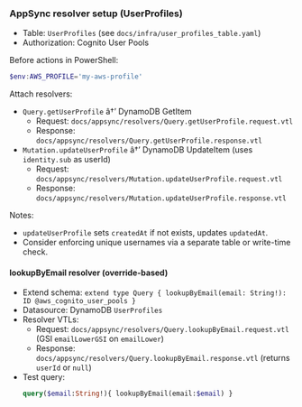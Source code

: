 ﻿### AppSync resolver setup (UserProfiles)

- Table: `UserProfiles` (see `docs/infra/user_profiles_table.yaml`)
- Authorization: Cognito User Pools

Before actions in PowerShell:

```powershell
$env:AWS_PROFILE='my-aws-profile'
```

Attach resolvers:
- `Query.getUserProfile` â†’ DynamoDB GetItem
  - Request: `docs/appsync/resolvers/Query.getUserProfile.request.vtl`
  - Response: `docs/appsync/resolvers/Query.getUserProfile.response.vtl`
- `Mutation.updateUserProfile` â†’ DynamoDB UpdateItem (uses `identity.sub` as userId)
  - Request: `docs/appsync/resolvers/Mutation.updateUserProfile.request.vtl`
  - Response: `docs/appsync/resolvers/Mutation.updateUserProfile.response.vtl`

Notes:
- `updateUserProfile` sets `createdAt` if not exists, updates `updatedAt`.
- Consider enforcing unique usernames via a separate table or write-time check.

#### lookupByEmail resolver (override-based)

- Extend schema: `extend type Query { lookupByEmail(email: String!): ID @aws_cognito_user_pools }`
- Datasource: DynamoDB `UserProfiles`
- Resolver VTLs:
  - Request: `docs/appsync/resolvers/Query.lookupByEmail.request.vtl` (GSI `emailLowerGSI` on `emailLower`)
  - Response: `docs/appsync/resolvers/Query.lookupByEmail.response.vtl` (returns `userId` or `null`)
- Test query:
  ```graphql
  query($email:String!){ lookupByEmail(email:$email) }
  ```
